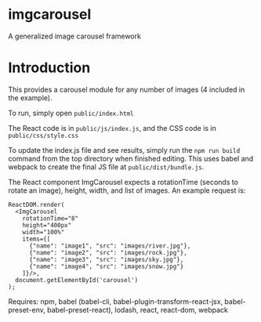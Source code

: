 # imgcarousel
A generalized image carousel framework

# Introduction
This provides a carousel module for any number of images (4 included in the example).

To run, simply open `public/index.html`

The React code is in `public/js/index.js`, and the CSS code is in `public/css/style.css`

To update the index.js file and see results, simply run the `npm run build` command from the top directory when finished editing. This uses babel and webpack to create the final JS file at `public/dist/bundle.js`.

The React component ImgCarousel expects a rotationTime (seconds to rotate an image), height, width, and list of images. An example request is:

```
ReactDOM.render(
  <ImgCarousel 
    rotationTime="8" 
    height="400px" 
    width="100%" 
    items={[
      {"name": "image1", "src": "images/river.jpg"}, 
      {"name": "image2", "src": "images/rock.jpg"}, 
      {"name": "image3", "src": "images/sky.jpg"},
      {"name": "image4", "src": "images/snow.jpg"}
    ]}/>,
  document.getElementById('carousel')
);
``` 

Requires: npm, babel (babel-cli, babel-plugin-transform-react-jsx, babel-preset-env, babel-preset-react), lodash, react, react-dom, webpack